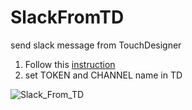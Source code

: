 # SlackFromTD
send slack message from TouchDesigner

1. Follow this [instruction](https://note.com/npaka/n/n4bcb38a1ea74)
2. set TOKEN and CHANNEL name in TD


![Slack_From_TD](https://user-images.githubusercontent.com/1772867/185688248-251c9c6e-7c58-4c01-8b0c-40d1dfe1cb5b.gif)
